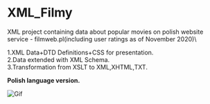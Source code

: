 # XML_Filmy
XML project containing data about popular movies on polish website service - filmweb.pl(including user ratings as of November 2020)\

1.XML Data+DTD Definitions+CSS for presentation.\
2.Data extended with XML Schema.\
3.Transformation from XSLT to XML,XHTML,TXT.

**Polish language version.**

![Gif](https://github.com/madrian98/XML_Filmy/blob/main/1.XML%2BCSS%2BDTD/gif.gif)
